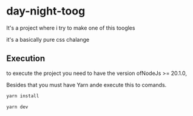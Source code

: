 # day-night-toog

<link href='https://www.figma.com/file/tgsZlhn3AZRqiOPhJ8EYW7/Toggle-Buttons-(Community)?node-id=1-1124&t=RzLuS2PTvdDE0DOI-0'>It's a project where i try to make one of this toogles</link>

it's a basically pure css chalange

## Execution
to execute the project you need to have the version ofNodeJs >= 20.1.0,

Besides that you must have Yarn ande execute this to comands.

```bash
yarn install

yarn dev
```

